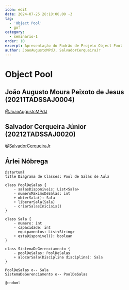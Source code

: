 ```yaml
---
icon: edit
date: 2024-07-25 20:10:00.00 -3
tag:
  - 'Object Pool'
  - gof
category:
  - seminario-1
order: 10
excerpt: Apresentação do Padrão de Projeto Object Pool
author: JoaoAugustoMPdJ, SalvadorCerqueiraJr
---
```


# Object Pool

## João Augusto Moura Peixoto de Jesus (20211TADSSAJ0004)
[@JoaoAugustoMPdJ](https://github.com/JoaoAugustoMPdJ)

<!-- @include: ../../../includes/seminario-1-JoaoAugustoMPdJ/README.md -->


## Salvador Cerqueira Júnior (20212TADSSAJ0020)
[@SalvadorCerqueiraJr](https://github.com/SalvadorCerqueiraJr)

<!-- @include: ../../../includes/seminario-1-SalvadorCerqueiraJr/README.md -->

## Árlei Nóbrega
```plantuml
@startuml
title Diagrama de Classes: Pool de Salas de Aula

class PoolDeSalas {
    - salasDisponiveis: List<Sala>
    - numeroMaximoDeSalas: int
    + obterSala(): Sala
    + liberarSala(Sala)
    - criarSalasIniciais()
}

class Sala {
    - numero: int
    - capacidade: int
    - equipamentos: List<String>
    + estaDisponivel(): boolean
}

class SistemaDeGerenciamento {
    - poolDeSalas: PoolDeSalas
    + alocarSala(Disciplina disciplina): Sala
}

PoolDeSalas o-- Sala
SistemaDeGerenciamento o-- PoolDeSalas

@enduml
```
